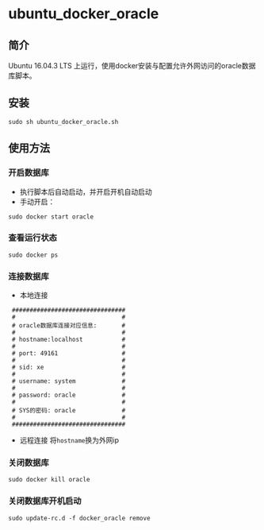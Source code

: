 # ubuntu_docker_oracle

## 简介
Ubuntu 16.04.3 LTS 上运行，使用docker安装与配置允许外网访问的oracle数据库脚本。

## 安装
```
sudo sh ubuntu_docker_oracle.sh
```

## 使用方法

### 开启数据库
- 执行脚本后自动启动，并开启开机自动启动
- 手动开启：
```
sudo docker start oracle
```

### 查看运行状态
```
sudo docker ps
```

### 连接数据库
- 本地连接
```
 ################################
 #                              #
 # oracle数据库连接对应信息:       #
 #                              #
 # hostname:localhost           #
 #                              #
 # port: 49161                  #
 #                              #
 # sid: xe                      #
 #                              #
 # username: system             #
 #                              #
 # password: oracle             #
 #                              #
 # SYS的密码: oracle             #
 #                              #
 ################################ 
```
- 远程连接
 将`hostname`换为外网ip

### 关闭数据库
```
sudo docker kill oracle
```
### 关闭数据库开机启动
```
sudo update-rc.d -f docker_oracle remove
```
